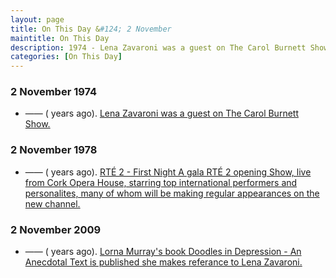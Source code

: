 ```yaml
---
layout: page
title: On This Day &#124; 2 November
maintitle: On This Day
description: 1974 - Lena Zavaroni was a guest on The Carol Burnett Show. 1978 - RTÉ Two's Opening Night guests encluded Val Doonican and Lena Zavaroni. 2009 - Lorna Murray's book Doodles in Depression - An Anecdotal Text is published she makes referance to Lena Zavaroni.
categories: [On This Day]
---
```


### 2 November 1974
* —— (<span id="age1"></span> years ago). [Lena Zavaroni was a guest on The Carol Burnett Show.](/us%20television/1974/11/02/the-carol-burnett-show.html)


### 2 November 1978
* —— (<span id="age2"></span> years ago). [RTÉ 2 - First Night A gala RTÉ 2 opening Show, live from Cork Opera House, starring top international performers and personalites, many of whom will be making regular appearances on the new channel. ](/rté%202/1978/11/02/rte-2-opening-night.html)

### 2 November 2009
* —— (<span id="age3"></span> years ago). [Lorna Murray's book Doodles in Depression - An Anecdotal Text is published she makes referance to Lena Zavaroni.](/books/lorna%20murray/2009/11/02/doodles-in-depression.html)

<!-- Script for calculating number of years ago -->
<script>
var dob = '19741102';
var year = Number(dob.substr(0, 4));
var month = Number(dob.substr(4, 2)) - 1;
var day = Number(dob.substr(6, 2));
var today = new Date();
var age1 = today.getFullYear() - year;
if (today.getMonth() < month || (today.getMonth() == month && today.getDate() < day)) {
age1--;
}
document.getElementById("age1").innerHTML=age1;

var dob = '19781102';
var year = Number(dob.substr(0, 4));
var month = Number(dob.substr(4, 2)) - 1;
var day = Number(dob.substr(6, 2));
var today = new Date();
var age2 = today.getFullYear() - year;
if (today.getMonth() < month || (today.getMonth() == month && today.getDate() < day)) {
age2--;
}
document.getElementById("age2").innerHTML=age2;

var dob = '20091102';
var year = Number(dob.substr(0, 4));
var month = Number(dob.substr(4, 2)) - 1;
var day = Number(dob.substr(6, 2));
var today = new Date();
var age3 = today.getFullYear() - year;
if (today.getMonth() < month || (today.getMonth() == month && today.getDate() < day)) {
age3--;
}
document.getElementById("age3").innerHTML=age3;
</script>

